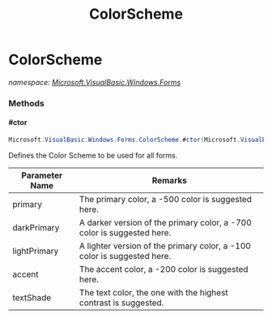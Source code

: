 ﻿---
title: ColorScheme
---

# ColorScheme
_namespace: [Microsoft.VisualBasic.Windows.Forms](N-Microsoft.VisualBasic.Windows.Forms.html)_



### Methods

#### #ctor
```csharp
Microsoft.VisualBasic.Windows.Forms.ColorScheme.#ctor(Microsoft.VisualBasic.Windows.Forms.Primary,Microsoft.VisualBasic.Windows.Forms.Primary,Microsoft.VisualBasic.Windows.Forms.Primary,Microsoft.VisualBasic.Windows.Forms.Accent,Microsoft.VisualBasic.Windows.Forms.TextShade)
```
Defines the Color Scheme to be used for all forms.

|Parameter Name|Remarks|
|--------------|-------|
|primary|The primary color, a -500 color is suggested here.|
|darkPrimary|A darker version of the primary color, a -700 color is suggested here.|
|lightPrimary|A lighter version of the primary color, a -100 color is suggested here.|
|accent|The accent color, a -200 color is suggested here.|
|textShade|The text color, the one with the highest contrast is suggested.|





